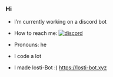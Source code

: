 ### Hi

- I’m currently working on a discord bot
-  How to reach me: [![discord]()](https://discord.com/users/456443941169004545)
-  Pronouns: he

- I code a lot
- I made losti-Bot :) https://losti-bot.xyz
